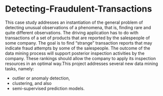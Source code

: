 # Detecting-Fraudulent-Transactions

This case study addresses an instantiation of the general problem of detecting unusual observations of a phenomena, that is, finding rare and quite different observations. The driving application has to do with transactions of a set of products that are reported by the salespeople of some company. The goal is to find “strange” transaction reports that may indicate fraud attempts by some of the salespeople. The outcome of the data mining process will support posterior inspection activities by the company. These rankings should allow the company to apply its inspection resources in an optimal way.This project addresses several new data mining tasks, namely:

* outlier or anomaly detection, 
* clustering, and also 
* semi-supervised prediction models.
